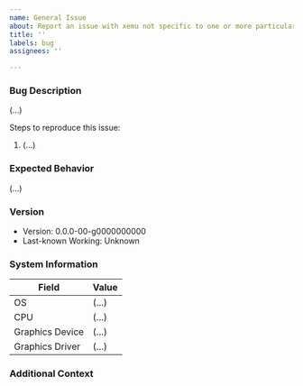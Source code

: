 ```yaml
---
name: General Issue
about: Report an issue with xemu not specific to one or more particular titles.
title: ''
labels: bug
assignees: ''

---
```


<!--

!! BEFORE YOU SUBMIT AN ISSUE, PLEASE READ THE FOLLOWING !!

This template is for reporting a general, non-game-specific issue with xemu.

Pre-submit checklist:
- Have you read the getting started guide?
- Are you using the latest version of xemu?
- Have you checked the FAQ?
- Have you joined the Discord community to ask for help?
- Have you checked to see if this issue has already been submitted?
- Have you tried updating your platform drivers?
- Have you ruled out a bad dump of your game disc?

If you have questions about how to provide the information below, please join
the Discord server and get help from the community.

-->

### Bug Description
<!-- A clear and concise description of what the problem is. If appropriate,
please include a screenshot or video. If xemu has crashed, please include any
associated debug output. -->

(...)

Steps to reproduce this issue:
1. (...)




### Expected Behavior
<!-- A clear and concise description of what you expected to happen. -->

(...)




### Version
<!-- Include the affected version of xemu. If this is a regression, also include
the last known version without this problem. -->

* Version: 0.0.0-00-g0000000000
* Last-known Working: Unknown




### System Information
<!-- Please include basic information about your system. -->


| Field | Value |
|-------|-------|
| OS			| (...)			| <!-- e.g. Ubuntu 20.04.2 LTS -->
| CPU			| (...)			| <!-- e.g. Intel(R) Core(TM) i7-8850H CPU @ 2.60GHz -->
| Graphics Device	| (...)			| <!-- e.g. NVIDIA Quadro P2000 -->
| Graphics Driver	| (...)			| <!-- e.g. 3.3.0 NVIDIA 450.119.03 -->




### Additional Context
<!-- Add any other context about the problem here. -->
